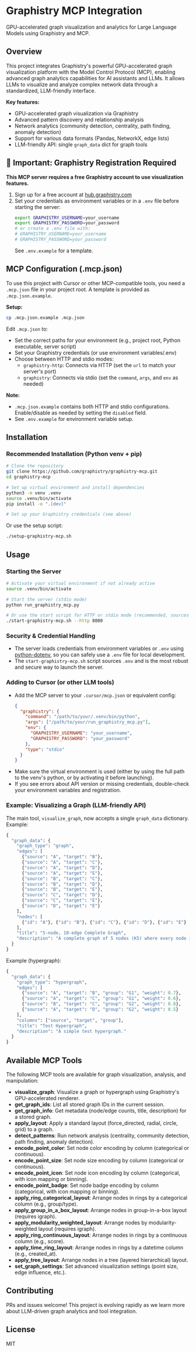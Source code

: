 # Graphistry MCP Integration

GPU-accelerated graph visualization and analytics for Large Language Models using Graphistry and MCP.

## Overview

This project integrates Graphistry's powerful GPU-accelerated graph visualization platform with the Model Control Protocol (MCP), enabling advanced graph analytics capabilities for AI assistants and LLMs. It allows LLMs to visualize and analyze complex network data through a standardized, LLM-friendly interface.

**Key features:**
- GPU-accelerated graph visualization via Graphistry
- Advanced pattern discovery and relationship analysis
- Network analytics (community detection, centrality, path finding, anomaly detection)
- Support for various data formats (Pandas, NetworkX, edge lists)
- LLM-friendly API: single `graph_data` dict for graph tools

## 🚨 Important: Graphistry Registration Required

**This MCP server requires a free Graphistry account to use visualization features.**

1. Sign up for a free account at [hub.graphistry.com](https://hub.graphistry.com)
2. Set your credentials as environment variables or in a `.env` file before starting the server:
   ```bash
   export GRAPHISTRY_USERNAME=your_username
   export GRAPHISTRY_PASSWORD=your_password
   # or create a .env file with:
   # GRAPHISTRY_USERNAME=your_username
   # GRAPHISTRY_PASSWORD=your_password
   ```
   See `.env.example` for a template.

## MCP Configuration (.mcp.json)

To use this project with Cursor or other MCP-compatible tools, you need a `.mcp.json` file in your project root. A template is provided as `.mcp.json.example`.

**Setup:**

```bash
cp .mcp.json.example .mcp.json
```

Edit `.mcp.json` to:
- Set the correct paths for your environment (e.g., project root, Python executable, server script)
- Set your Graphistry credentials (or use environment variables/.env)
- Choose between HTTP and stdio modes:
  - `graphistry-http`: Connects via HTTP (set the `url` to match your server's port)
  - `graphistry`: Connects via stdio (set the `command`, `args`, and `env` as needed)

**Note:**
- `.mcp.json.example` contains both HTTP and stdio configurations. Enable/disable as needed by setting the `disabled` field.
- See `.env.example` for environment variable setup.

## Installation

### Recommended Installation (Python venv + pip)

```bash
# Clone the repository
git clone https://github.com/graphistry/graphistry-mcp.git
cd graphistry-mcp

# Set up virtual environment and install dependencies
python3 -m venv .venv
source .venv/bin/activate
pip install -e ".[dev]"

# Set up your Graphistry credentials (see above)
```

Or use the setup script:

```bash
./setup-graphistry-mcp.sh
```

## Usage

### Starting the Server

```bash
# Activate your virtual environment if not already active
source .venv/bin/activate

# Start the server (stdio mode)
python run_graphistry_mcp.py

# Or use the start script for HTTP or stdio mode (recommended, sources .env securely)
./start-graphistry-mcp.sh --http 8080
```

### Security & Credential Handling

- The server loads credentials from environment variables or `.env` using [python-dotenv](https://pypi.org/project/python-dotenv/), so you can safely use a `.env` file for local development.
- The `start-graphistry-mcp.sh` script sources `.env` and is the most robust and secure way to launch the server.

### Adding to Cursor (or other LLM tools)

- Add the MCP server to your `.cursor/mcp.json` or equivalent config:
  ```json
  {
    "graphistry": {
      "command": "/path/to/your/.venv/bin/python",
      "args": ["/path/to/your/run_graphistry_mcp.py"],
      "env": {
        "GRAPHISTRY_USERNAME": "your_username",
        "GRAPHISTRY_PASSWORD": "your_password"
      },
      "type": "stdio"
    }
  }
  ```
- Make sure the virtual environment is used (either by using the full path to the venv's python, or by activating it before launching).
- If you see errors about API version or missing credentials, double-check your environment variables and registration.

### Example: Visualizing a Graph (LLM-friendly API)

The main tool, `visualize_graph`, now accepts a single `graph_data` dictionary. Example:

```python
{
  "graph_data": {
    "graph_type": "graph",
    "edges": [
      {"source": "A", "target": "B"},
      {"source": "A", "target": "C"},
      {"source": "A", "target": "D"},
      {"source": "A", "target": "E"},
      {"source": "B", "target": "C"},
      {"source": "B", "target": "D"},
      {"source": "B", "target": "E"},
      {"source": "C", "target": "D"},
      {"source": "C", "target": "E"},
      {"source": "D", "target": "E"}
    ],
    "nodes": [
      {"id": "A"}, {"id": "B"}, {"id": "C"}, {"id": "D"}, {"id": "E"}
    ],
    "title": "5-node, 10-edge Complete Graph",
    "description": "A complete graph of 5 nodes (K5) where every node is connected to every other node."
  }
}
```

Example (hypergraph):

```python
{
  "graph_data": {
    "graph_type": "hypergraph",
    "edges": [
      {"source": "A", "target": "B", "group": "G1", "weight": 0.7},
      {"source": "A", "target": "C", "group": "G1", "weight": 0.6},
      {"source": "B", "target": "C", "group": "G2", "weight": 0.8},
      {"source": "A", "target": "D", "group": "G2", "weight": 0.5}
    ],
    "columns": ["source", "target", "group"],
    "title": "Test Hypergraph",
    "description": "A simple test hypergraph."
  }
}
```

## Available MCP Tools

The following MCP tools are available for graph visualization, analysis, and manipulation:

- **visualize_graph**: Visualize a graph or hypergraph using Graphistry's GPU-accelerated renderer.
- **get_graph_ids**: List all stored graph IDs in the current session.
- **get_graph_info**: Get metadata (node/edge counts, title, description) for a stored graph.
- **apply_layout**: Apply a standard layout (force_directed, radial, circle, grid) to a graph.
- **detect_patterns**: Run network analysis (centrality, community detection, path finding, anomaly detection).
- **encode_point_color**: Set node color encoding by column (categorical or continuous).
- **encode_point_size**: Set node size encoding by column (categorical or continuous).
- **encode_point_icon**: Set node icon encoding by column (categorical, with icon mapping or binning).
- **encode_point_badge**: Set node badge encoding by column (categorical, with icon mapping or binning).
- **apply_ring_categorical_layout**: Arrange nodes in rings by a categorical column (e.g., group/type).
- **apply_group_in_a_box_layout**: Arrange nodes in group-in-a-box layout (requires igraph).
- **apply_modularity_weighted_layout**: Arrange nodes by modularity-weighted layout (requires igraph).
- **apply_ring_continuous_layout**: Arrange nodes in rings by a continuous column (e.g., score).
- **apply_time_ring_layout**: Arrange nodes in rings by a datetime column (e.g., created_at).
- **apply_tree_layout**: Arrange nodes in a tree (layered hierarchical) layout.
- **set_graph_settings**: Set advanced visualization settings (point size, edge influence, etc.).

## Contributing

PRs and issues welcome! This project is evolving rapidly as we learn more about LLM-driven graph analytics and tool integration.

## License

MIT